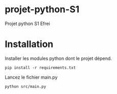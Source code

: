 # projet-python-S1

Projet python S1 Efrei

# Installation

Installer les modules python dont le projet dépend.

```shell
pip install -r requirements.txt
```

Lancez le fichier main.py

```shell
python src/main.py
```
